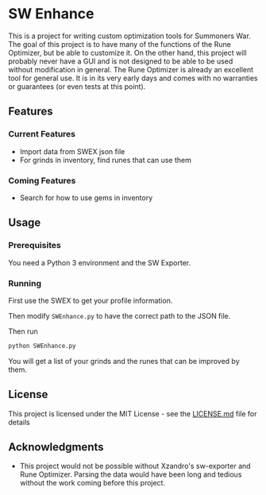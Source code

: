 # SW Enhance

This is a project for writing custom optimization tools for Summoners War.  The goal of this project is to have many of the functions of the Rune Optimizer, but be able to customize it.  On the other hand, this project will probably never have a GUI and is not designed to be able to be used without modification in general.  The Rune Optimizer is already an excellent tool for general use.  It is in its very early days and comes with no warranties or guarantees (or even tests at this point).

## Features

### Current Features

* Import data from SWEX json file
* For grinds in inventory, find runes that can use them

### Coming Features

* Search for how to use gems in inventory

## Usage

### Prerequisites

You need a Python 3 environment and the SW Exporter.

### Running

First use the SWEX to get your profile information.

Then modify `SWEnhance.py` to have the correct path to the JSON file.

Then run 
```bash
python SWEnhance.py
```

You will get a list of your grinds and the runes that can be improved by them.


## License

This project is licensed under the MIT License - see the [LICENSE.md](LICENSE.md) file for details

## Acknowledgments

* This project would not be possible without Xzandro's sw-exporter and Rune Optimizer.  Parsing the data would have been long and tedious without the work coming before this project.
